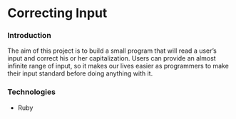 # Correcting Input
### Introduction
The aim of this project is to build a small program that will read a user’s input and correct his or her capitalization. Users can provide an almost infinite range of input, so it makes our lives easier as programmers to make their input standard before doing anything with it.

### Technologies
- Ruby
